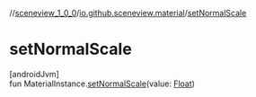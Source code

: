 //[sceneview_1_0_0](../../index.md)/[io.github.sceneview.material](index.md)/[setNormalScale](set-normal-scale.md)

# setNormalScale

[androidJvm]\
fun MaterialInstance.[setNormalScale](set-normal-scale.md)(value: [Float](https://kotlinlang.org/api/latest/jvm/stdlib/kotlin/-float/index.html))
